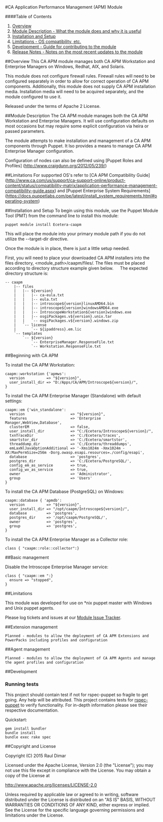 #CA Application Performance Management (APM) Module

####Table of Contents
1. [Overview](#overview)
2. [Module Description - What the module does and why it is useful](#module-description)
3. [Installation and Setup](#Installation-and-Setup)
4. [Limitations - OS compatibility, etc.](#limitations)
5. [Development - Guide for contributing to the module](#development)
6. [Release Notes - Notes on the most recent updates to the module](#release-notes)



##Overview
This CA APM module manages both CA APM Workstation and Enterprise Managers on Windows, Redhat, AIX, and Solaris. 

This module does not configure firewall rules. Firewall rules will need to be configured separately in order to allow for correct operation of CA APM components. Additionally, this module does not supply CA APM installation media. Installation media will need to be acquired separately, and the module configured to use it.

Released under the terms of Apache 2 License.

##Module Description
The CA APM module manages both the CA APM Workstation and Enterprise Managers.  It will use configuration defaults on most occasions but may require some explicit configuration via heira or passed parameters.  

The module attempts to make installation and management of a CA APM components through Puppet.  It lso provides a means to manage CA APM Enterprise Manager configuration. 

Configuration of nodes can also be defined using [Puppet Roles and Profiles] (http://www.craigdunn.org/2012/05/239/)

##Limitations
For supported OS's refer to [CA APM Compatibility Guide] (http://www.ca.com/us/support/ca-support-online/product-content/status/compatibility-matrix/application-performance-management-compatibility-guide.aspx) and [Puppet Enterprise System Requirements] (https://docs.puppetlabs.com/pe/latest/install_system_requirements.html#operating-system)


##Installation and Setup
To begin using this module, use the Puppet Module Tool (PMT) from the command line to install this module:

```puppet
puppet module install Ecetera-caapm
```

This will place the module into your primary module path if you do not utilize the --target-dir directive.

Once the module is in place, there is just a little setup needed.

First, you will need to place your downloaded CA APM installers into the files directory, <module_path>/caapm/files/. The files must be placed according to directory structure example given below.
 
The expected directory structure is:
```puppet
-- caapm
    |-- files
    |   |-- ${version}
    |   |   |-- ca-eula.txt
    |   |   |-- eula.txt
    |   |   |-- introscope${version}linuxAMD64.bin
    |   |   |-- introscope${version}windowsAMD64.exe
    |   |   |-- IntroscopeWorkstation${version}windows.exe
    |   |   |-- osgiPackages.v${version}.unix.tar
    |   |   `-- osgiPackages.v${version}.windows.zip
    |   `-- license
    |       `-- ${ipaddress}.em.lic
    `-- templates
        `-- ${version}
            `-- EnterpriseManager.ResponseFile.txt
            `-- Workstation.ResponseFile.txt
```

##Beginning with CA APM

To install the CA APM Workstation:
```puppet
caapm::workstation {'apmws':
  version          => "${version}",
  user_install_dir => "D:/Apps/CA/APM/Introscope${version}/",
}
```

To install the CA APM Enterprise Manager (Standalone) with default settings:
```puppet
caapm::em {'win_standalone':
  version                     => "${version}",
  features                    => 'Enterprise Manager,WebView,Database',
  clusterEM                   => false,
  user_install_dir            => "C:/Ecetera/Introscope${version}/",
  txnTraceDir                 => 'C:/Ecetera/traces',
  smartstor_dir               => 'C:/Ecetera/smartstor',
  threaddump_dir              => 'C:/Ecetera/threaddumps',
  emLaxNlJavaOptionAdditional => '-Xms1024m -Xmx1024m -XX:MaxPermSize=256m -Dorg.owasp.esapi.resources=./config/esapi',
  database                    => 'postgres',
  postgres_dir                => 'C:/Ecetera/PostgreSQL/',
  config_em_as_service        => true,
  config_wv_as_service        => true,
  owner                       => 'Administrator',
  group                       => 'Users'
}
```

To install the CA APM Database (PostgreSQL) on Windows:
```puppet
caapm::database { 'apmdb':
  version          => "${version}",
  user_install_dir => "/opt/caapm/Introscope${version}/",
  database         => 'postgres',
  postgres_dir     => '/opt/caapm/PostgreSQL/',
  owner            => 'postgres',
  group            => 'postgres',
}
```

To install the CA APM Enterprise Manager as a Collector role:
```puppet
class { "caapm::role::collector":}
```

##Basic management

Disable the Introscope Enterprise Manager service:
```puppet
class { "caapm::em ":}
  ensure => "stopped",
}
```

##Limitations

This module was developed for use on *nix puppet master with Windows and Unix puppet agents.

Please log tickets and issues at our [Module Issue Tracker]( https://github.com/Ecetera/puppet-caapm/issues).

##Extension management

```puppet
Planned - modules to allow the deployment of CA APM Extensions and PowerPacks including profiles and configuration
```

##Agent management
```puppet
Planned - modules to allow the deployment of CA APM Agents and manage the agent profiles and configuration
```

##Development

### Running tests

This project should contain test if not for rspec-puppet so fragile to get going.  Any help will be attributed.
This project contains tests for [rspec-puppet](http://rspec-puppet.com/) to verify functionality. For in-depth information please see their respective documentation.

Quickstart:

    gem install bundler
    bundle install
    bundle exec rake spec

##Copyright and License

Copyright (C) 2015 Raul Dimar 

Licensed under the Apache License, Version 2.0 (the "License");
you may not use this file except in compliance with the License.
You may obtain a copy of the License at

  http://www.apache.org/licenses/LICENSE-2.0

Unless required by applicable law or agreed to in writing, software
distributed under the License is distributed on an "AS IS" BASIS,
WITHOUT WARRANTIES OR CONDITIONS OF ANY KIND, either express or implied.
See the License for the specific language governing permissions and
limitations under the License.
